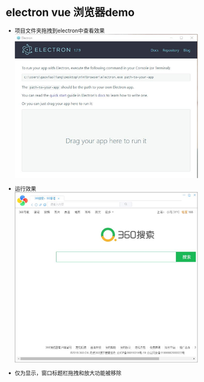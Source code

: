 # electron vue 浏览器demo

- 项目文件夹拖拽到electron中查看效果
![项目文件夹拖拽到electron中查看效果](doc/1.jpg)

- 运行效果
![运行效果](doc/2.jpg)

- 仅为显示，窗口标题栏拖拽和放大功能被移除
